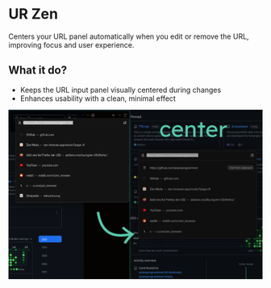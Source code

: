 # UR Zen

Centers your URL panel automatically when you edit or remove the URL, improving focus and user experience.

## What it do?

- Keeps the URL input panel visually centered during changes
- Enhances usability with a clean, minimal effect

![Demo](./demo.png)

